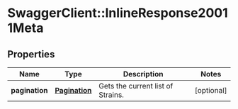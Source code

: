 # SwaggerClient::InlineResponse20011Meta

## Properties
Name | Type | Description | Notes
------------ | ------------- | ------------- | -------------
**pagination** | [**Pagination**](Pagination.md) | Gets the current list of Strains. | [optional] 



